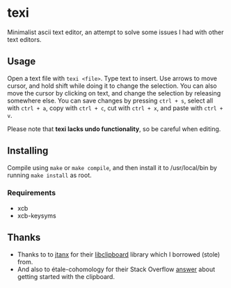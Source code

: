 # texi
Minimalist ascii text editor, an attempt to solve some
issues I had with other text editors.

## Usage
Open a text file with `texi <file>`. Type text to insert. 
Use arrows to move cursor, and hold shift while doing it
to change the selection. You can also move the cursor by
clicking on text, and change the selection by releasing
somewhere else. You can save changes by pressing `ctrl + s`,
select all with `ctrl + a`, copy with `ctrl + c`, cut with
`ctrl + x`, and paste with `ctrl + v`. 

Please note that **texi lacks undo functionality**, so be careful when editing.

## Installing
Compile using `make` or `make compile`, and then install
it to /usr/local/bin by running `make install` as root.

### Requirements
- xcb
- xcb-keysyms

## Thanks
- Thanks to to [jtanx](https://github.com/jtanx) for their [libclipboard](https://github.com/jtanx/libclipboard) library which I borrowed (stole) from.
- And also to étale-cohomology for their Stack Overflow [answer](https://stackoverflow.com/a/72977399) about getting started with the clipboard.
